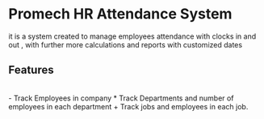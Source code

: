 <h1> Promech HR Attendance System</h1>
<p>it is a system created to manage employees attendance with clocks in and out , with further more calculations and reports with customized dates</p>
<h2>Features</h2> <br>
- Track Employees in company
* Track Departments and number of employees in each department
+ Track jobs and employees in each job.
